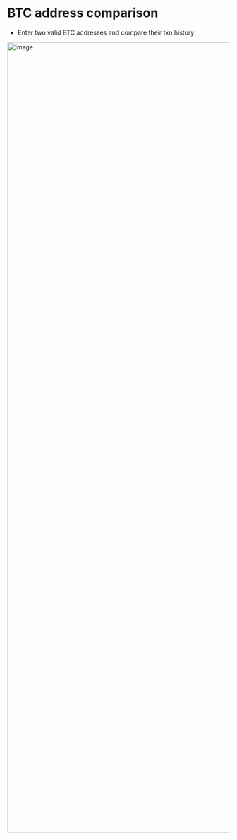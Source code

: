 # BTC address comparison 

- Enter two valid BTC addresses and compare their txn history 

<img width="1791" alt="image" src="https://github.com/user-attachments/assets/6822b338-0388-4a3c-8100-6686aafdf1f6" />
